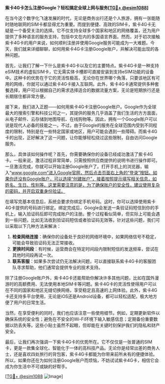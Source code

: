 **紫卡4G卡怎么注册Google？轻松搞定全球上网与服务[[TG💪+ @esim1088](https://t.me/s/esim1088)]**

在当今这个数字化飞速发展的时代，无论是商务出行还是个人旅游，拥有一张能随时随地联网的SIM卡都显得尤为重要。而提到便捷、高效的SIM卡，紫卡4G卡无疑是一个备受关注的选择。它不仅支持全球多个国家和地区的网络覆盖，还为用户提供了多种语言的服务支持，包括中文在内的多国语言界面。然而，对于初次接触紫卡4G卡的用户来说，如何顺利注册并使用Google服务可能成为一大难题。今天，我们就来详细聊聊，如何用紫卡4G卡注册Google账户，并解决可能出现的各种问题。

首先，让我们了解一下什么是紫卡4G卡以及它的主要特点。紫卡4G卡是一种支持eSIM技术的虚拟SIM卡，它无需实体卡槽即可直接安装到支持eSIM功能的设备中。这种卡的优势在于它的灵活性极高，无论你在世界哪个角落，只要该地区有可用的网络，你就可以通过紫卡4G卡接入互联网。此外，紫卡4G卡通常提供多种套餐选择，用户可以根据自己的需求选择适合的数据流量方案，无论是短期旅行还是长期居住都非常方便。

接下来，我们进入正题——如何用紫卡4G卡注册Google账户。Google作为全球最大的搜索引擎和科技公司之一，其提供的服务几乎涵盖了我们生活的方方面面，从电子邮件、云存储到地图导航、在线购物等。因此，拥有一个Google账户可以说是现代人必备的技能之一。不过，由于Google的服务在全球范围内受到不同程度的限制，特别是在一些特定国家或地区，用户可能会遇到一些障碍。而紫卡4G卡的出现，正好解决了这一问题，让你能够轻松绕过这些限制，自由访问Google服务。

那么，具体该如何操作呢？首先，你需要确保你的设备已经成功激活了紫卡4G卡。一般来说，激活过程非常简单，只需按照供应商提供的说明书进行操作即可。一旦激活完成，你就可以开始注册Google账户了。打开手机上的浏览器，输入“www.google.com”进入Google官网，然后点击页面右上角的“登录”按钮。如果你还没有Google账户，可以选择“创建账户”，接着按照提示填写相关信息，如姓名、生日、性别等。这里需要注意的是，为了确保账户的安全性，建议使用复杂的密码，并开启双重身份验证。

在填写完基本信息后，系统会要求你绑定手机号码。这时，你可以选择使用紫卡4G卡提供的号码进行绑定。绑定完成后，Google会发送一条验证码短信到你的手机上，输入验证码后即可完成账户的注册。整个过程看似简单，但实际上可能会遇到一些问题，比如无法收到验证码短信或者验证码无效等。针对这些问题，我们可以采取以下几种方法来解决：

1. **检查网络连接**：确保你的设备处于良好的网络环境中，如果网络信号不稳定，可能会导致验证码无法正常接收。
2. **更换时间段**：有时候，运营商会在特定时间段内限制短信的发送频率，尝试在其他时间段再试一次。
3. **联系客服**：如果多次尝试仍无法解决问题，可以直接联系紫卡4G卡的客服团队寻求帮助，他们通常会提供专业的技术支持。

除了注册Google账户外，紫卡4G卡还能帮助你解决许多其他问题，比如在国外漫游时的高额费用、无法使用本地SIM卡等问题。紫卡4G卡的灵活性使得用户可以在不同的国家和地区无缝切换网络，享受稳定且高速的上网体验。此外，紫卡4G卡还支持多平台使用，无论是iOS还是Android设备，都可以轻松适配，极大地方便了用户的日常生活。

当然，在享受便利的同时，我们也应该注意一些使用细节。例如，定期更新软件以确保系统的安全性；避免在不安全的Wi-Fi环境下输入敏感信息；定期备份重要数据以防丢失等。这些小贴士虽然不起眼，但却能在关键时刻保护我们的隐私和财产安全。

最后，让我们再次强调一下紫卡4G卡的优势所在。它不仅仅是一张普通的SIM卡，更是一款集全球化、智能化于一体的高科技产品。无论你是经常出差的商务人士，还是喜欢四处旅行的背包客，紫卡4G卡都能为你带来前所未有的便捷体验。所以，如果你还在为如何注册Google账户而烦恼，不妨试试紫卡4G卡，相信它会成为你生活中不可或缺的好帮手。

[[TG💪+ @esim1088](https://t.me/s/esim1088) ![Image](https://i.postimg.cc/4NQfJmqS/Snipaste-2025-05-13-00-14-12.png)]